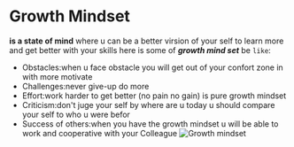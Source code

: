 # Growth Mindset 
**is a state of mind** where u can be a better virsion of your self to learn more and get better with your skills here is some of ***growth mind set*** be `like`:
- Obstacles:when u face obstacle you will  get out of your confort zone in with more motivate
- Challenges:never give-up do more
- Effort:work harder to get better (no pain no gain) is pure growth mindset
- Criticism:don't juge your self by where are u today u should compare your self to who u were befor
- Success of others:when you have the growth mindset u will be able to work and cooperative with your Colleague
![Growth mindset](https://image.freepik.com/free-vector/businessman-holding-light-bulb-put-think-growth-mindset-different-fixed-mindset-concept_101179-880.jpg)
